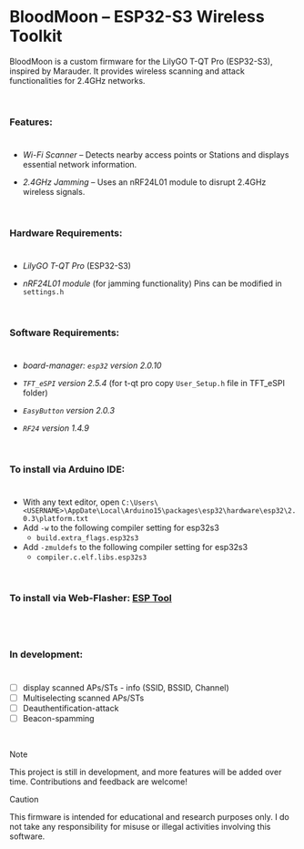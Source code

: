# BloodMoon – ESP32-S3 Wireless Toolkit

BloodMoon is a custom firmware for the LilyGO T-QT Pro (ESP32-S3), inspired by Marauder. It provides wireless scanning and attack functionalities for 2.4GHz networks.

<br>

### Features:
#
- *Wi-Fi Scanner* – Detects nearby access points or Stations and displays essential network information.

- *2.4GHz Jamming* – Uses an nRF24L01 module to disrupt 2.4GHz wireless signals.



<br>

### Hardware Requirements:
#
- *LilyGO T-QT Pro* (ESP32-S3)

- *nRF24L01 module* (for jamming functionality) Pins can be modified in `settings.h`

<br>

### Software Requirements:
#
- *board-manager: `esp32` version 2.0.10*
  
- *`TFT_eSPI` version 2.5.4* (for t-qt pro copy `User_Setup.h` file in TFT_eSPI folder)

- *`EasyButton` version 2.0.3*

- *`RF24` version 1.4.9*

<br>

### To install via Arduino IDE:
#
- With any text editor, open `C:\Users\<USERNAME>\AppDate\Local\Arduino15\packages\esp32\hardware\esp32\2.0.3\platform.txt`
- Add `-w` to the following compiler setting for esp32s3
  - `build.extra_flags.esp32s3`
- Add `-zmuldefs` to the following compiler setting for esp32s3
  - `compiler.c.elf.libs.esp32s3`

<br>

### To install via Web-Flasher: [ESP Tool](https://espressif.github.io/esptool-js/) 
#

<br>

### In development:
#
- [ ] display scanned APs/STs - info (SSID, BSSID, Channel)
- [ ] Multiselecting scanned APs/STs
- [ ] Deauthentification-attack
- [ ] Beacon-spamming

<br>

> [!Note]
> This project is still in development, and more features will be added over time. Contributions and feedback are welcome! 

>[!Caution]
> This firmware is intended for educational and research purposes only. I do not take any responsibility for misuse or illegal activities involving this software.
